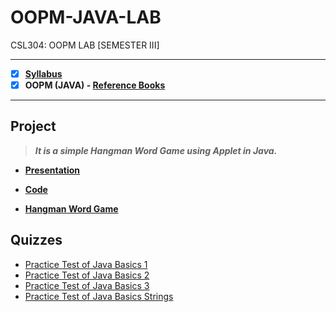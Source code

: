 # OOPM-JAVA-LAB
 CSL304: OOPM LAB [SEMESTER III]
 
 ---
 
 - [X] **[Syllabus](https://github.com/Amey-Thakur/OOPM-JAVA-LAB/blob/main/SE-Comps_CBCGS_Syllabus.pdf)**
 - [X] **OOPM (JAVA) - [Reference Books](https://github.com/Amey-Thakur/OOPM-JAVA-LAB/tree/main/Reference%20Books)**

---

## Project
 >**_It is a simple Hangman Word Game using Applet in Java._**
 
 - **[Presentation](http://dx.doi.org/10.13140/RG.2.2.26806.22082)**
  
 - **[Code](http://dx.doi.org/10.13140/RG.2.2.20095.33446)**
  
 - **[Hangman Word Game](https://github.com/Amey-Thakur/HANGMAN-WORD-GAME)** 

## Quizzes
 - [Practice Test of Java Basics 1](https://github.com/Amey-Thakur/OOPM-JAVA-LAB/blob/main/Quizzes/Practice%20Test%20of%20Java%20Basics%201.pdf)
 - [Practice Test of Java Basics 2](https://github.com/Amey-Thakur/OOPM-JAVA-LAB/blob/main/Quizzes/Practice%20Test%20of%20Java%20Basics%202.pdf)
 - [Practice Test of Java Basics 3](https://github.com/Amey-Thakur/OOPM-JAVA-LAB/blob/main/Quizzes/Practice%20Test%20of%20Java%20Basics%203.pdf)
 - [Practice Test of Java Basics Strings](https://github.com/Amey-Thakur/OOPM-JAVA-LAB/blob/main/Quizzes/Practice%20Test%20of%20Java%20Basic%20Strings.pdf)
